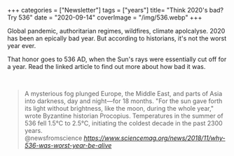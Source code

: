 +++
categories = ["Newsletter"]
tags = ["years"]
title= "Think 2020's bad? Try 536"
date = "2020-09-14"
coverImage = "/img/536.webp"
+++

Global pandemic, authoritarian regimes, wildfires, climate apolcalyse. 2020 has been an epically bad year. But according to historians, it's not the worst year ever.

<!--more-->

That honor goes to 536 AD, when the Sun's rays were essentially cut off for a year. Read the linked article to find out more about how bad it was. 

<br>

<blockquote class="quoteback" darkmode="" data-title="Why%20536%20was%20%E2%80%98the%20worst%20year%20to%20be%20alive%E2%80%99" data-author="@newsfromscience" cite="https://www.sciencemag.org/news/2018/11/why-536-was-worst-year-be-alive">
A mysterious fog plunged Europe, the Middle East, and parts of Asia into darkness, day and night—for 18 months. "For the sun gave forth its light without brightness, like the moon, during the whole year," wrote Byzantine historian Procopius. Temperatures in the summer of 536 fell 1.5°C to 2.5°C, initiating the coldest decade in the past 2300 years. 
<footer>@newsfromscience<cite> <a href="https://www.sciencemag.org/news/2018/11/why-536-was-worst-year-be-alive">https://www.sciencemag.org/news/2018/11/why-536-was-worst-year-be-alive</a></cite></footer>
</blockquote><script note="" src="https://cdn.jsdelivr.net/gh/Blogger-Peer-Review/quotebacks@1/quoteback.js"></script>
